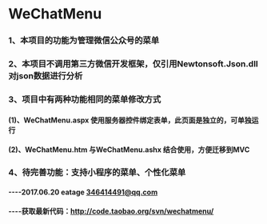 # WeChatMenu
### 1、本项目的功能为管理微信公众号的菜单

### 2、本项目不调用第三方微信开发框架，仅引用Newtonsoft.Json.dll对json数据进行分析

### 3、项目中有两种功能相同的菜单修改方式
#### (1)、WeChatMenu.aspx 使用服务器控件绑定表单，此页面是独立的，可单独运行
#### (2)、WeChatMenu.htm 与WeChatMenu.ashx 结合使用，方便迁移到MVC

### 4、待完善功能：支持小程序的菜单、个性化菜单

#### ----2017.06.20 eatage 346414491@qq.com
#### ----获取最新代码：http://code.taobao.org/svn/wechatmenu/
